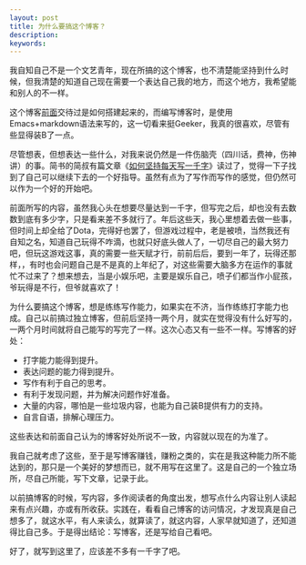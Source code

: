 ```yaml
---
layout: post
title: 为什么要搞这个博客？
description: 
keywords:
---
```

我自知自己不是一个文艺青年，现在所搞的这个博客，也不清楚能坚持到什么时候，但我清楚的知道自己现在需要一个表达自己我的地方，而这个地方，我希望能和别人的不一样。

这个博客[前面](http://wanqingwong.com/new-start.html)交待过是如何搭建起来的，而编写博客时，是使用Emacs+markdown语法来写的，这一切看来挺Geeker，我真的很喜欢，尽管有些显得装B了一点。

尽管想表，但想表达一些什么，对我来说仍然是一件伤脑壳（四川话，费神，伤神讲）的事。简书的简叔有篇文章《[如何坚持每天写一千字](http://jianshu.io/p/53eea6022d58)》读过了，觉得一下子找到了自己可以继续下去的一个好指导。虽然有点为了写作而写作的感觉，但仍然可以作为一个好的开始吧。

前面所写的内容，虽然我心头在想要尽量达到一千字，但写完之后，却也没有去数数到底有多少字，只是看来差不多就行了。年后这些天，我心里想着去做一些事，但时间上却全给了Dota，完得好也罢了，但游戏过程中，老是被喷，当然我还有自知之名，知道自己玩得不咋滴，也就只好底头做人了，一切尽自己的最大努力吧，但玩这游戏这事，真的需要一些天赋才行，前前后后，要到一年了，玩得还那样，，有时也会问题自己是不是真的上年纪了，对这些需要大脑多方在运作的事就忙不过来了？想来想去，当是小娱乐吧，主要是娱乐自己，喷子们都当作小屁孩，爷玩得是不行，但爷就喜欢了！

为什么要搞这个博客，想是练练写作能力，如果实在不济，当作练练打字能力也成。自己以前搞过独立博客，但前后坚持一两个月，就实在觉得没有什么好写的，一两个月时间就将自己能写的写完了一样。这次心态又有一些不一样。写博客的好处：

- 打字能力能得到提升。
- 表达问题的能力得到提升。
- 写作有利于自己的思考。
- 有利于发现问题，并为解决问题作好准备。
- 大量的内容，哪怕是一些垃圾内容，也能为自己装B提供有力的支持。
- 自言自语，排解心理压力。

这些表达和前面自己认为的博客好处所说不一致，内容就以现在的为准了。

我自己就考虑了这些，至于是写博客赚钱，赚粉之类的，实在是我这种能力所不能达到的，那只是一个美好的梦想而已，就不用写在这里了。这是自己的一个独立场所，尽自己所能，写下文章，记录于此。

以前搞博客的时候，写内容，多作阅读者的角度出发，想写点什么内容让别人读起来有点兴趣，亦或有所收获。实践在，看看自己博客的访问情况，才发现真是自己想多了，就这水平，有人来读么，就算读了，就这内容，人家早就知道了，还知道得比自己多。于是得出结论：写博客，还是写给自己看吧。

好了，就写到这里了，应该差不多有一千字了吧。
